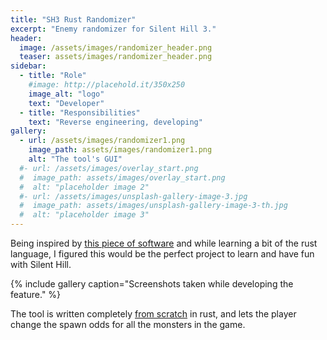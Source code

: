 ```yaml
---
title: "SH3 Rust Randomizer"
excerpt: "Enemy randomizer for Silent Hill 3."
header:
  image: /assets/images/randomizer_header.png
  teaser: assets/images/randomizer_header.png
sidebar:
  - title: "Role"
    #image: http://placehold.it/350x250
    image_alt: "logo"
    text: "Developer"
  - title: "Responsibilities"
    text: "Reverse engineering, developing"
gallery:
  - url: /assets/images/randomizer1.png
    image_path: assets/images/randomizer1.png
    alt: "The tool's GUI"
  #- url: /assets/images/overlay_start.png
  #  image_path: assets/images/overlay_start.png
  #  alt: "placeholder image 2"
  #- url: /assets/images/unsplash-gallery-image-3.jpg
  #  image_path: assets/images/unsplash-gallery-image-3-th.jpg
  #  alt: "placeholder image 3"
---
```


Being inspired by [this piece of software](https://github.com/JokieW/RandomHill) and while learning a bit of the rust language, I figured this would be the perfect project to learn and have fun with Silent Hill.

{% include gallery caption="Screenshots taken while developing the feature." %}

The tool is written completely [from scratch](https://github.com/mercury501/silent_hill_randomizer) in rust, and lets the player change the spawn odds for all the monsters in the game.
